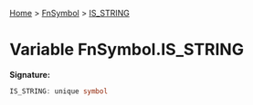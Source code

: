 [Home](../../../index.md) &gt; [FnSymbol](../../fnsymbol.md) &gt; [IS\_STRING](./is_string.md)

# Variable FnSymbol.IS\_STRING


<b>Signature:</b>

```typescript
IS_STRING: unique symbol
```
